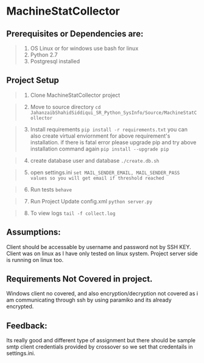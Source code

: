 # MachineStatCollector #


## Prerequisites or Dependencies are: ##
>1. OS Linux  or for windows use bash for linux 
>2. Python 2.7
>3. Postgresql installed


## Project Setup ##
>1. Clone MachineStatCollector project 

>2. Move to source directory
	```cd JahanzaibShahidSiddiqui_SR_Python_SysInfo/Source/MachineStatCollector```

>3. Install requirements 
	```pip install -r requirements.txt```
	you can also create virtual enviornment for above requirement's installation.
	if there is fatal error please upgrade pip and try above installation command again
	```pip install --upgrade pip```

>4. create database user and database
	```./create.db.sh```

>5. open settings.ini
	```
	set MAIL_SENDER_EMAIL, MAIL_SENDER_PASS values so you will get email if threshold reached
	```

>6. Run tests
	```behave```

>7. Run Project
	Update config.xml
	```python server.py```

>8. To view logs
	```tail -f collect.log```


## Assumptions: ##
Client should be accessable by username and password not by SSH KEY.
Client was on linux as I have only tested on linux system.
Project server side is running on linux too. 

## Requirements Not Covered in project. ##
Windows client no covered,	and also encryption/decryption not covered as i am communicating through ssh by using paramiko and its already encrypted.

## Feedback: ##
Its really good and different type of assignment but there should be sample smtp client credentials provided by crossover so we set that credentails in settings.ini.  